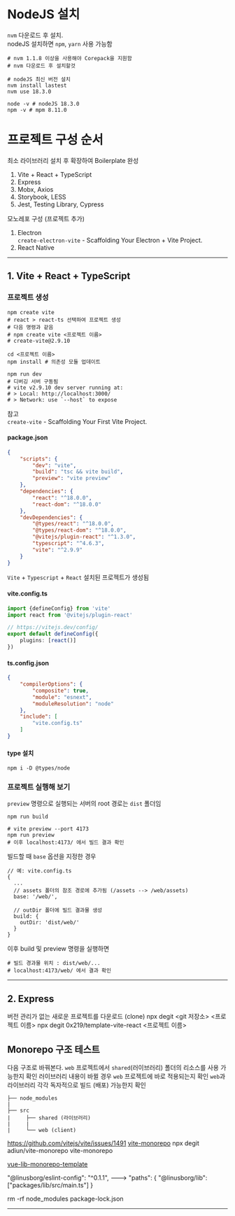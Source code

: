 # NodeJS 설치

`nvm` 다운로드 후 설치.  
nodeJS 설치하면 `npm`, `yarn` 사용 가능함

```shell
# nvm 1.1.8 이상을 사용해야 Corepack을 지원함
# nvm 다운로드 후 설치할것

# nodeJS 최신 버전 설치
nvm install lastest
nvm use 18.3.0

node -v # nodeJS 18.3.0
npm -v # mpm 8.11.0
```

# 프로젝트 구성 순서

최소 라이브러리 설치 후 확장하여 Boilerplate 완성

1. Vite + React + TypeScript
2. Express
3. Mobx, Axios
4. Storybook, LESS
5. Jest, Testing Library, Cypress

모노레포 구성 (프로젝트 추가)

1. Electron  
  `create-electron-vite` - Scaffolding Your Electron + Vite Project.
2. React Native

--------------------------------------

## 1. Vite + React + TypeScript

### 프로젝트 생성

```shell
npm create vite
# react > react-ts 선택하여 프로젝트 생성
# 다음 명령과 같음
# npm create vite <프로젝트 이름>
# create-vite@2.9.10

cd <프로젝트 이름>
npm install # 의존성 모듈 업데이트

npm run dev
# 디버깅 서버 구동됨
# vite v2.9.10 dev server running at:
# > Local: http://localhost:3000/
# > Network: use `--host` to expose
```
참고  
`create-vite` - Scaffolding Your First Vite Project.

#### package.json

```json
{
    "scripts": {
        "dev": "vite",
        "build": "tsc && vite build",
        "preview": "vite preview"
    },
    "dependencies": {
        "react": "^18.0.0",
        "react-dom": "^18.0.0"
    },
    "devDependencies": {
        "@types/react": "^18.0.0",
        "@types/react-dom": "^18.0.0",
        "@vitejs/plugin-react": "^1.3.0",
        "typescript": "^4.6.3",
        "vite": "^2.9.9"
    }
}
```

`Vite` + `Typescript` + `React` 설치된 프로젝트가 생성됨

#### vite.config.ts

```ts
import {defineConfig} from 'vite'
import react from '@vitejs/plugin-react'

// https://vitejs.dev/config/
export default defineConfig({
    plugins: [react()]
})
```

#### ts.config.json

```json
{
    "compilerOptions": {
        "composite": true,
        "module": "esnext",
        "moduleResolution": "node"
    },
    "include": [
        "vite.config.ts"
    ]
}
```

#### type 설치

```shell
npm i -D @types/node
```

### 프로젝트 실행해 보기

`preview` 명령으로 실행되는 서버의 root 경로는 `dist` 폴더임

```shell
npm run build

# vite preview --port 4173
npm run preview
# 이후 localhost:4173/ 에서 빌드 결과 확인
```

빌드할 때 `base` 옵션을 지정한 경우

```
// 예: vite.config.ts
{
  ...
  // assets 폴더의 참조 경로에 추가됨 (/assets --> /web/assets)
  base: '/web/',
  
  // outDir 폴더에 빌드 결과물 생성
  build: {
    outDir: 'dist/web/'
  }
}
```

이후 build 및 preview 명령을 실행하면

```shell
# 빌드 경과물 위치 : dist/web/...
# localhost:4173/web/ 에서 결과 확인
```

--------------------------------------

## 2. Express













버전 관리가 없는 새로운 프로젝트를 다운로드 (clone)
npx degit <git 저장소> <프로젝트 이름>
npx degit 0x219/template-vite-react <프로젝트 이름>





## Monorepo 구조 테스트

다음 구조로 바꿔본다.
`web` 프로젝트에서 `shared`(러이브러리) 폴더의 리소스를 사용 가능한지 확인
러이브러리 내용이 바뀔 경우 `web` 프로젝트에 바로 적용되는지 확인
`web`과 라이브러리 각각 독자적으로 빌드 (배포) 가능한지 확인


```
├── node_modules
|         
├── src
|     ├── shared (라이브러리)
|     |     
|     └── web (client)

```


https://github.com/vitejs/vite/issues/1491
[vite-monorepo](https://github.com/adiun/vite-monorepo)
npx degit adiun/vite-monorepo vite-monorepo


[vue-lib-monorepo-template](https://github.com/LinusBorg/vue-lib-monorepo-template)


"@linusborg/eslint-config": "^0.1.1",
--->
"paths": {
"@linusborg/lib": ["packages/lib/src/main.ts"]
}

rm -rf node_modules package-lock.json







--------------------------------------










